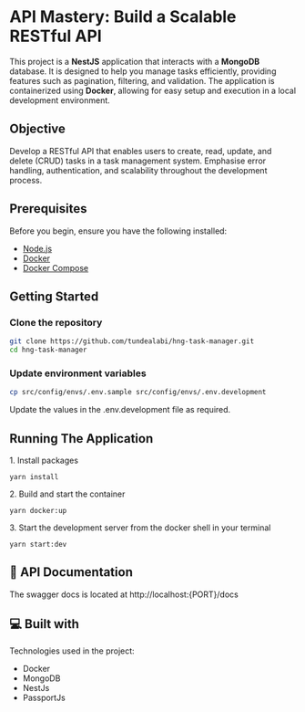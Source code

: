 # API Mastery: Build a Scalable RESTful API

This project is a **NestJS** application that interacts with a **MongoDB** database. It is designed to help you manage tasks efficiently, providing features such as pagination, filtering, and validation. The application is containerized using **Docker**, allowing for easy setup and execution in a local development environment.

## Objective

Develop a RESTful API that enables users to create, read, update, and delete (CRUD) tasks in a task management system. Emphasise error handling, authentication, and scalability throughout the development process.

## Prerequisites

Before you begin, ensure you have the following installed:

- [Node.js](https://nodejs.org/en/download/package-manager)
- [Docker](https://docs.docker.com/get-docker/)
- [Docker Compose](https://docs.docker.com/compose/install/)

## Getting Started

### Clone the repository

```bash
git clone https://github.com/tundealabi/hng-task-manager.git
cd hng-task-manager
```

### Update environment variables

```bash
cp src/config/envs/.env.sample src/config/envs/.env.development
```

Update the values in the .env.development file as required.

## Running The Application

<p>1. Install packages</p>

```
yarn install
```

<p>2. Build and start the container</p>

```
yarn docker:up
```

<p>3. Start the development server from the docker shell in your terminal</p>

```
yarn start:dev
```

## 📜 API Documentation

<p>The swagger docs is located at http://localhost:{PORT}/docs</p>

## 💻 Built with

Technologies used in the project:

- Docker
- MongoDB
- NestJs
- PassportJs
